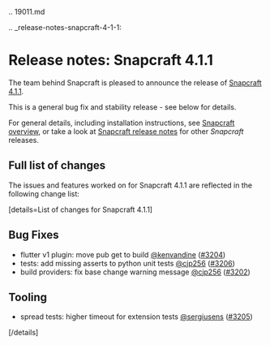 .. 19011.md

.. _release-notes-snapcraft-4-1-1:

# Release notes: Snapcraft 4.1.1

The team behind Snapcraft is pleased to announce the release of [Snapcraft 4.1.1](https://github.com/snapcore/snapcraft/releases/tag/4.1.1).

This is a general bug fix and stability release - see below for details.

For general details, including installation instructions, see [Snapcraft overview](snapcraft-overview.md), or take a look at [Snapcraft release notes](snapcraft-release-notes.md) for other *Snapcraft* releases.

## Full list of changes

The issues and features worked on for Snapcraft 4.1.1 are reflected in the following change list:

[details=List of changes for Snapcraft 4.1.1]
</br>

Bug Fixes
---------

-   flutter v1 plugin: move pub get to build [@kenvandine](https://github.com/kenvandine) ([#3204](https://github.com/snapcore/snapcraft/pull/3204))
-   tests: add missing asserts to python unit tests [@cjp256](https://github.com/cjp256) ([#3206](https://github.com/snapcore/snapcraft/pull/3206))
-   build providers: fix base change warning message [@cjp256](https://github.com/cjp256) ([#3202](https://github.com/snapcore/snapcraft/pull/3202))

Tooling
-------

-   spread tests: higher timeout for extension tests [@sergiusens](https://github.com/sergiusens) ([#3205](https://github.com/snapcore/snapcraft/pull/3205))

[/details]